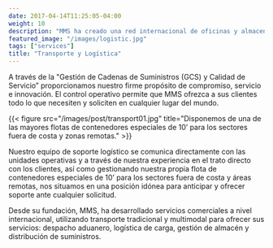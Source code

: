 ```yaml
---
date: 2017-04-14T11:25:05-04:00
weight: 10
description: "MMS ha creado una red internacional de oficinas y almacenes que configuran una sólida plataforma logística para integrar las operaciones internacionales con la distribución local."
featured_image: "/images/logistic.jpg"
tags: ["services"]
title: "Transporte y Logística"
---
```

A través de la "Gestión de Cadenas de Suministros (GCS) y Calidad de Servicio” proporcionamos nuestro firme propósito de compromiso, servicio e innovación. El control operativo permite que MMS ofrezca a sus clientes todo lo que necesiten y soliciten en cualquier lugar del mundo.

{{< figure src="/images/post/transport01.jpg" title="Disponemos de una de las mayores flotas de contenedores especiales de 10’ para los sectores fuera de costa y zonas remotas." >}}

Nuestro equipo de soporte logístico se comunica directamente con las unidades operativas y a través de nuestra experiencia en el trato directo con los clientes, así como gestionando nuestra propia flota de contenedores especiales de 10’ para los sectores fuera de costa y áreas remotas, nos situamos en una posición idónea para anticipar y ofrecer soporte ante cualquier solicitud.

Desde su fundación, MMS, ha desarrollado servicios comerciales a nivel internacional, utilizando transporte tradicional y multimodal para ofrecer sus servicios: despacho aduanero, logística de carga, gestión de almacén y distribución de suministros.